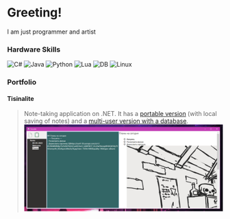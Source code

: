 # Greeting!
I am just programmer and artist

### Hardware Skills

![C#](https://badgen.net/badge/C%23/.NET%2C%20WPF%2C%20AvaloniaUI/222?labelColor=8a00cf)
![Java](https://badgen.net/badge/Java/Minecraft/222?labelColor=ED760E)
![Python](https://badgen.net/badge/Python/Flask%2C%20Qt/222?labelColor=00912e)
![Lua](https://badgen.net/badge/Lua/%20/5500ff?labelColor=5500ff)
![DB](https://badgen.net/badge/Databases/SQLite%2C%20MySQL%2C%20MS%20SQL%20Server%2C%20PostreSQL/222?labelColor=475243)
![Linux](https://badgen.net/badge/Linux/Bash%2C%20Debian%2C%20Ubuntu%2C%20Arch%20Linux/222?labelColor=000)

### Portfolio
#### Tisinalite
> Note-taking application on .NET. It has a [portable version](https://github.com/Zaraz7/Tisinalite) (with local saving of notes) and a [multi-user version with a database](https://github.com/Zaraz7/Tisinalite-SQL).
![Tisinalite](https://github.com/Zaraz7/Tisinalite/blob/images/images/screenshot0.png)

